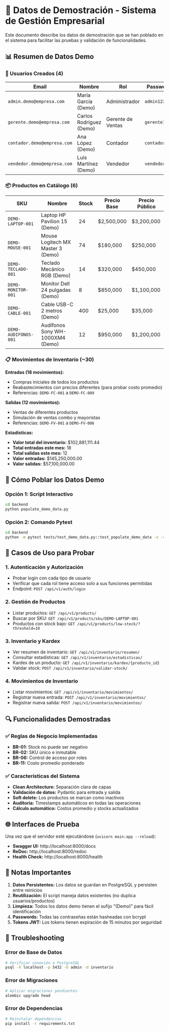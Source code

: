 # 🎯 Datos de Demostración - Sistema de Gestión Empresarial

Este documento describe los datos de demostración que se han poblado en el sistema para facilitar las pruebas y validación de funcionalidades.

## 📊 Resumen de Datos Demo

### 👥 Usuarios Creados (4)

| Email | Nombre | Rol | Password |
|-------|--------|-----|----------|
| `admin.demo@empresa.com` | María García (Demo) | Administrador | `admin123` |
| `gerente.demo@empresa.com` | Carlos Rodríguez (Demo) | Gerente de Ventas | `gerente123` |
| `contador.demo@empresa.com` | Ana López (Demo) | Contador | `contador123` |
| `vendedor.demo@empresa.com` | Luis Martínez (Demo) | Vendedor | `vendedor123` |

### 📦 Productos en Catálogo (6)

| SKU | Nombre | Stock | Precio Base | Precio Público |
|-----|--------|-------|-------------|----------------|
| `DEMO-LAPTOP-001` | Laptop HP Pavilion 15 (Demo) | 24 | $2,500,000 | $3,200,000 |
| `DEMO-MOUSE-001` | Mouse Logitech MX Master 3 (Demo) | 74 | $180,000 | $250,000 |
| `DEMO-TECLADO-001` | Teclado Mecánico RGB (Demo) | 14 | $320,000 | $450,000 |
| `DEMO-MONITOR-001` | Monitor Dell 24 pulgadas (Demo) | 8 | $850,000 | $1,100,000 |
| `DEMO-CABLE-001` | Cable USB-C 2 metros (Demo) | 400 | $25,000 | $35,000 |
| `DEMO-AUDIFONOS-001` | Audífonos Sony WH-1000XM4 (Demo) | 12 | $950,000 | $1,200,000 |

### 📋 Movimientos de Inventario (~30)

**Entradas (18 movimientos):**
- Compras iniciales de todos los productos
- Reabastecimientos con precios diferentes (para probar costo promedio)
- Referencias: `DEMO-FC-001` a `DEMO-FC-009`

**Salidas (12 movimientos):**
- Ventas de diferentes productos
- Simulación de ventas combo y mayoristas
- Referencias: `DEMO-FV-001` a `DEMO-FV-006`

**Estadísticas:**
- **Valor total del inventario:** $102,881,111.44
- **Total entradas este mes:** 18
- **Total salidas este mes:** 12
- **Valor entradas:** $145,250,000.00
- **Valor salidas:** $57,100,000.00

## 🚀 Cómo Poblar los Datos Demo

### Opción 1: Script Interactivo
```bash
cd backend
python populate_demo_data.py
```

### Opción 2: Comando Pytest
```bash
cd backend
python -m pytest tests/test_demo_data.py::test_populate_demo_data -v -s
```

## 🧪 Casos de Uso para Probar

### 1. Autenticación y Autorización
- Probar login con cada tipo de usuario
- Verificar que cada rol tiene acceso solo a sus funciones permitidas
- Endpoint: `POST /api/v1/auth/login`

### 2. Gestión de Productos
- Listar productos: `GET /api/v1/products/`
- Buscar por SKU: `GET /api/v1/products/sku/DEMO-LAPTOP-001`
- Productos con stock bajo: `GET /api/v1/products/low-stock/?threshold=10`

### 3. Inventario y Kardex
- Ver resumen de inventario: `GET /api/v1/inventario/resumen/`
- Consultar estadísticas: `GET /api/v1/inventario/estadisticas/`
- Kardex de un producto: `GET /api/v1/inventario/kardex/{producto_id}`
- Validar stock: `POST /api/v1/inventario/validar-stock/`

### 4. Movimientos de Inventario
- Listar movimientos: `GET /api/v1/inventario/movimientos/`
- Registrar nueva entrada: `POST /api/v1/inventario/movimientos/`
- Registrar nueva salida: `POST /api/v1/inventario/movimientos/`

## 🔍 Funcionalidades Demostradas

### ✅ Reglas de Negocio Implementadas
- **BR-01:** Stock no puede ser negativo
- **BR-02:** SKU único e inmutable
- **BR-06:** Control de acceso por roles
- **BR-11:** Costo promedio ponderado

### ✅ Características del Sistema
- **Clean Architecture:** Separación clara de capas
- **Validación de datos:** Pydantic para entrada y salida
- **Soft delete:** Los productos se marcan como inactivos
- **Auditoría:** Timestamps automáticos en todas las operaciones
- **Cálculo automático:** Costos promedio y stocks actualizados

## 🌐 Interfaces de Prueba

Una vez que el servidor esté ejecutándose (`uvicorn main:app --reload`):

- **Swagger UI:** http://localhost:8000/docs
- **ReDoc:** http://localhost:8000/redoc
- **Health Check:** http://localhost:8000/health

## 📝 Notas Importantes

1. **Datos Persistentes:** Los datos se guardan en PostgreSQL y persisten entre reinicios
2. **Reutilización:** El script maneja datos existentes (no duplica usuarios/productos)
3. **Limpieza:** Todos los datos demo tienen el sufijo "(Demo)" para fácil identificación
4. **Passwords:** Todas las contraseñas están hasheadas con bcrypt
5. **Tokens JWT:** Los tokens tienen expiración de 15 minutos por seguridad

## 🔧 Troubleshooting

### Error de Base de Datos
```bash
# Verificar conexión a PostgreSQL
psql -h localhost -p 5432 -U admin -d inventario
```

### Error de Migraciones
```bash
# Aplicar migraciones pendientes
alembic upgrade head
```

### Error de Dependencias
```bash
# Reinstalar dependencias
pip install -r requirements.txt
``` 